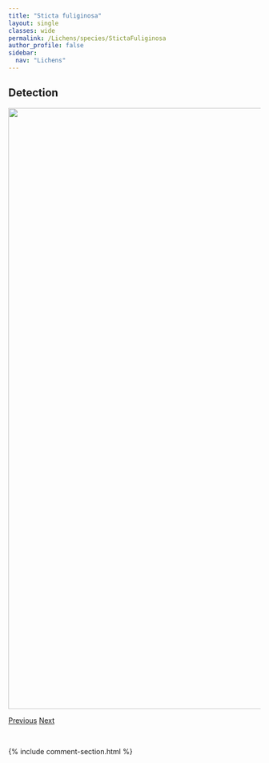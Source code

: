 ```yaml
---
title: "Sticta fuliginosa"
layout: single
classes: wide
permalink: /Lichens/species/StictaFuliginosa
author_profile: false
sidebar:
  nav: "Lichens"
---
```


<h2>Detection</h2>

<a href="https://drive.google.com/uc?export=view&id=19_VsfBNeFm2ytzbSfUJBqiKhasbYyoXK">
<img src="https://drive.google.com/uc?export=view&id=19_VsfBNeFm2ytzbSfUJBqiKhasbYyoXK" height = "1200" width = "800">
</a>


<a href="/DevelopmentWebsite/Lichens/species/StereocaulonSpp" class="pagination--pager" title="Stereocaulon spp.">Previous</a> <a href="/DevelopmentWebsite/Lichens/species/TetramelasPapillatus" class="pagination--pager" title="Tetramelas papillatus">Next</a>

<p>&nbsp;</p>

{% include comment-section.html %}
